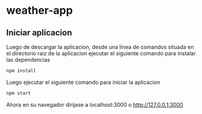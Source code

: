 # weather-app

## Iniciar aplicacion
Luego de descargar la aplicacion, desde una linea de comandos situada en el directorio raiz de la aplicacion ejecutar el siguiente comando para instalar las dependencias

```sh
npm install
```
Luego ejecutar el siguiente comando para iniciar la aplicacion

```sh
npm start
```

Ahora en su navegador dirijase a localhost:3000 o http://127.0.0.1:3000
